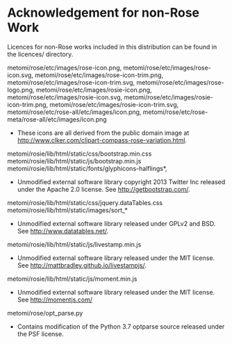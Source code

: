 # Acknowledgement for non-Rose Work

Licences for non-Rose works included in this distribution can be
found in the licences/ directory.

metomi/rose/etc/images/rose-icon.png,
metomi/rose/etc/images/rose-icon.svg,
metomi/rose/etc/images/rose-icon-trim.png,
metomi/rose/etc/images/rose-icon-trim.svg,
metomi/rose/etc/images/rose-logo.png,
metomi/rose/etc/images/rosie-icon.png,
metomi/rose/etc/images/rosie-icon.svg,
metomi/rose/etc/images/rosie-icon-trim.png,
metomi/rose/etc/images/rosie-icon-trim.svg,
metomi/rose/etc/rose-all/etc/images/icon.png,
metomi/rose/etc/rose-meta/rose-all/etc/images/icon.png
* These icons are all derived from the public domain image at
  <http://www.clker.com/clipart-compass-rose-variation.html>.

metomi/rosie/lib/html/static/css/bootstrap.min.css
metomi/rosie/lib/html/static/js/bootstrap.min.js
metomi/rosie/lib/html/static/fonts/glyphicons-halflings*,
* Unmodified external software library copyright 2013 Twitter Inc
  released under the Apache 2.0 license.
  See <http://getbootstrap.com/>.

metomi/rosie/lib/html/static/css/jquery.dataTables.css
metomi/rosie/lib/html/static/images/sort_*
* Unmodified external software library released under GPLv2 and BSD.
  See <http://www.datatables.net/>.

metomi/rosie/lib/html/static/js/livestamp.min.js
* Unmodified external software library released under the MIT license.
  See <http://mattbradley.github.io/livestampjs/>.

metomi/rosie/lib/html/static/js/moment.min.js
* Unmodified external software library released under the MIT license.
  See <http://momentjs.com/>

metomi/rose/opt_parse.py
* Contains modification of the Python 3.7 optparse source released under
  the PSF license.
